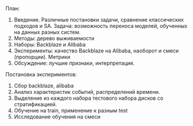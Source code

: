 План:
1. Введение. Различные постановки задачи, сравнение классических подходов и SA.
   Задача: возможность переноса моделей, обученных на данных разных систем.
2. Методы: дерево выживаемости
3. Наборы: Backblaze и Alibaba
4. Эксперименты: качество Backblaze на Alibaba, наоборот и смеси (пропорции). Метрики
5. Обсуждение: лучшие признаки, интерпретация.

Постановка экспериментов:
1. Сбор backblaze, alibaba
2. Анализ характеристик событий, распределений времени.
3. Выделение из каждого набора тестового набора дисков со стратификацией.
4. Обучение на train, применение к разным test
5. Исследование обучения на смеси